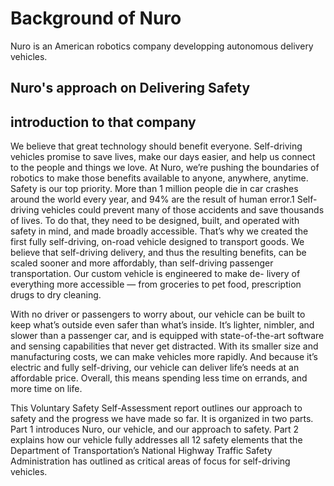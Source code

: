 # Background of Nuro
Nuro is an American robotics company developping autonomous delivery vehicles.
## Nuro's approach on Delivering Safety







## introduction to that company
We believe that great technology should benefit everyone. Self-driving vehicles promise to save lives, make our days easier, and help us connect to the people and things we love. At Nuro, we’re pushing the boundaries of robotics to make those benefits available to anyone, anywhere, anytime.
Safety is our top priority. More than 1 million people die in car crashes around the world every year, and 94% are the result of human error.1 Self-driving vehicles could prevent many of those accidents and save thousands of lives. To do that, they need to be designed, built, and operated with safety in mind, and made broadly accessible.
That’s why we created the first fully self-driving, on-road vehicle designed to transport goods. We believe that self-driving delivery, and thus the resulting benefits, can be scaled sooner and more affordably, than self-driving passenger transportation. Our custom vehicle is engineered to make de- livery of everything more accessible — from groceries to pet food, prescription drugs to dry cleaning.

With no driver or passengers to worry about, our vehicle can be built to keep what’s outside even safer than what’s inside. It’s lighter, nimbler, and slower than a passenger car, and is equipped with state-of-the-art software and sensing capabilities that never get distracted. With its smaller size and manufacturing costs, we can make vehicles more rapidly. And because it’s electric and fully self-driving, our vehicle can deliver life’s needs at an affordable price. Overall, this means spending less time on errands, and more time on life.

This Voluntary Safety Self-Assessment report outlines our approach to safety and the progress we have made so far. It is organized in two parts. Part 1 introduces Nuro, our vehicle, and our approach to safety. Part 2 explains how our vehicle fully addresses all 12 safety elements that the Department of Transportation’s National Highway Traffic Safety Administration has outlined as critical areas of focus for self-driving vehicles.











